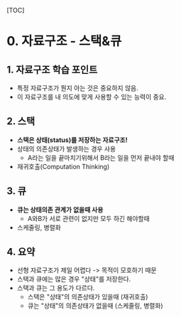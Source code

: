 [TOC]



# 0. 자료구조 - 스택&큐

## 1. 자료구조 학습 포인트

* 특정 자료구조가 뭔지 아는 것은 중요하지 않음.
* 이 자료구조를 내 의도에 맞게 사용할 수 있는 능력이 중요.



## 2. 스택

* **스택은 상태(status)를 저장하는 자료구조!**
* 상태의 의존상태가 발생하는 경우 사용
  * A라는 일을 끝마치기위해서 B라는 일을 먼저 끝내야 할때
* 재귀호출(Computation Thinking)



## 3. 큐

* **큐는 상태의존 관계가 없을때 사용**
  * A와B가 서로 관련이 없지만 모두 하긴 해야할때
* 스케줄링, 병렬화



## 4. 요약

* 선형 자료구조가 제일 어렵다 -> 목적이 모호하기 때문
* 스택과 큐에는 많은 경우 "상태"를 저장한다.
* 스택과 큐는 그 용도가 다르다.
  * 스택은 "상태"의 의존상태가 있을때 (재귀호출)
  * 큐는 "상태"의 의존상태가 없을때 (스케줄링, 병렬화)
